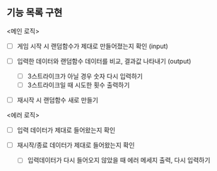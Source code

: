 ## 기능 목록 구현

<메인 로직>

- [ ] 게임 시작 시 랜덤함수가 제대로 만들어졌는지 확인 (input)

- [ ] 입력한 데이터와 랜덤함수 데이터를 비교, 결과값 나타내기 (output)

  - [ ] 3스트라이크가 아닐 경우 숫자 다시 입력하기
  - [ ] 3스트라이크일 때 시도한 횟수 출력하기

- [ ] 재시작 시 랜덤함수 새로 만들기

<에러 로직>

- [ ] 입력 데이터가 제대로 들어왔는지 확인
- [ ] 재시작/종료 데이터가 제대로 들어왔는지 확인

  - [ ] 입력데이터가 다시 들어오지 않았을 때 에러 메세지 출력, 다시 입력하기
